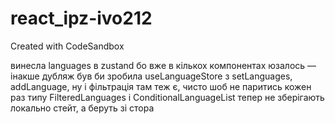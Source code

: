 # react_ipz-ivo212
Created with CodeSandbox


винесла languages в zustand бо вже в кількох компонентах юзалось — інакше дубляж був би
зробила useLanguageStore з setLanguages, addLanguage, ну і фільтрація там теж є, чисто шоб не паритись кожен раз
типу FilteredLanguages і ConditionalLanguageList тепер не зберігають локально стейт, а беруть зі стора
